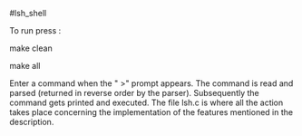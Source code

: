 #lsh_shell

To run press :

make clean

make all

Enter a command when the " >" prompt appears.
The command is read and parsed (returned in reverse order by the parser). Subsequently the command gets 
printed and executed. The file lsh.c is where all the action takes place concerning the implementation
of the features mentioned in the description. 

